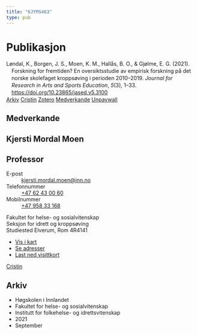 ```yaml
---
title: "6JYMS463"
type: pub
---
```

<h1>Publikasjon</h1>
<article id="csl-bib-container-6JYMS463" class="csl-bib-container">
  <div class="csl-bib-body" style="line-height: 1.35; padding-left: 1em; text-indent:-1em;">
  <div class="csl-entry">L&#xF8;ndal, K., Borgen, J. S., Moen, K. M., Hall&#xE5;s, B. O., &amp; Gj&#xF8;lme, E. G. (2021). Forskning for fremtiden? En oversiktsstudie av empirisk forskning p&#xE5; det norske skolefaget kropps&#xF8;ving i perioden 2010&#x2013;2019. <i>Journal for Research in Arts and Sports Education</i>, <i>5</i>(3), 1&#x2013;33. <a href="https://doi.org/10.23865/jased.v5.3100">https://doi.org/10.23865/jased.v5.3100</a></div>
</div>
  <div class="csl-bib-buttons">
    <a href="#taxonomy-article-6JYMS463" class="csl-bib-button">Arkiv</a>
    <a href alt="Cristin URL" class="csl-bib-button">Cristin</a>
    <a href alt="Zotero URL" class="csl-bib-button">Zotero</a>
    <a href="#contributors-article-6JYMS463" class="csl-bib-button">Medverkande</a>
    <a href="https://jased.net/index.php/jased/article/download/3100/5716" class="csl-bib-button">Unpaywall</a>
  </div>
  <div id="csl-bib-meta-container-6JYMS463"></div>
</article>
<div id="csl-bib-meta-6JYMS463" class="csl-bib-meta">
  <article id="contributors-article-6JYMS463" class="contributors-article">
    <h1>Medverkande</h1>
    <div class="personas">
<div class="vrtx-hinn-person-card">
<div class="photo">
<i class="lar la-user-circle missing-person"></i>
</div>
<div class="info">
<hgroup><h1>Kjersti Mordal Moen</h1>
<h2>Professor</h2>
</hgroup><dl>
<dt>E-post</dt>
<dd>
<a href="mailto:kjersti.mordal.moen@inn.no">kjersti.mordal.moen@inn.no</a>
</dd>
<dt>Telefonnummer</dt>
<dd><a href="tel:+4762430060">
+47 62 43 00 60
</a></dd>
<dt>Mobilnummer</dt>
<dd><a href="tel:+4795833168">
+47 958 33 168
</a></dd>
</dl>
<p>
Fakultet for helse- og sosialvitenskap<br>
Seksjon for idrett og kroppsøving<br>
Studiested Elverum,
Rom 4R4141
</p>
<ul class="vrtx-hinn-links">
<li><a href="https://www.google.com/maps?q=60.88156,11.53723">Vis i kart</a></li>
<li><a href="https://www.inn.no/finn-en-ansatt/kjersti-mordal-moen.html#vrtx-hinn-addresses">Se adresser</a></li>
<li><a href="https://www.inn.no/finn-en-ansatt/kjersti-mordal-moen.html?vrtx=vcf">Last ned visittkort</a></li>
</ul>
</div>
</div>
<a href="https://app.cristin.no/persons/show.jsf?id=53554" alt="Cristin URL" class="personas-cristin">Cristin</a>
</div>
  </article>
  <article id="taxonomy-article-6JYMS463" class="taxonomy-article">
    <h1>Arkiv</h1>
    <ul>
      <li>Høgskolen i Innlandet</li>
      <li>Fakultet for helse- og sosialvitenskap</li>
      <li>Institutt for folkehelse- og idrettsvitenskap</li>
      <li>2021</li>
      <li>September</li>
    </ul>
  </article>
</div>
